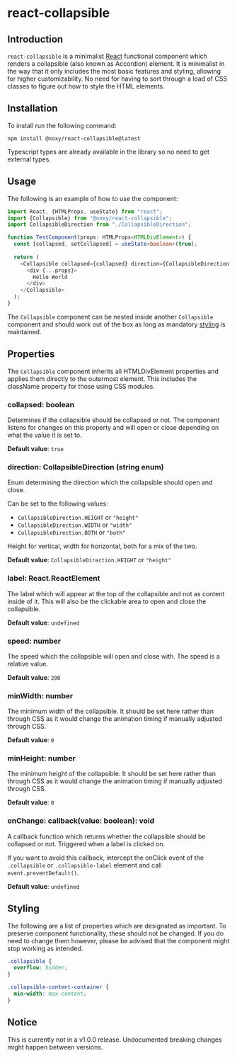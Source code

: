 # react-collapsible

## Introduction

`react-collapsible` is a minimalist [React](https://reactjs.org/) functional component which renders a collapsible (also known as Accordion) element.
It is minimalist in the way that it only includes the most basic features and styling, allowing for higher customizability.
No need for having to sort through a load of CSS classes to figure out how to style the HTML elements.

## Installation

To install run the following command:

```shell
npm install @noxy/react-collapsible@latest
```

Typescript types are already available in the library so no need to get external types.

## Usage

The following is an example of how to use the component:

```typescript jsx
import React, {HTMLProps, useState} from "react";
import {Collapsible} from "@noxy/react-collapsible";
import CollapsibleDirection from "./CollapsibleDirection";

function TestComponent(props: HTMLProps<HTMLDivElement>) {
  const [collapsed, setCollapsed] = useState<boolean>(true);
  
  return (
    <Collapsible collapsed={collapsed} direction={CollapsibleDirection.BOTH} label={"Hello World"} speed={300} minWidth={100} minHeight={100} onChange={setCollapsed}>
      <div {...props}>
        Hello World
      </div>
    </Collapsible>
  );
}
```

The `Collapsible` component can be nested inside another `Collapsible` component and should work out of the box as long as mandatory [styling](#Styling) is maintained.

## Properties

The `Collapsible` component inherits all HTMLDivElement properties and applies them directly to the outermost element.
This includes the className property for those using CSS modules.

### collapsed: boolean

Determines if the collapsible should be collapsed or not. The component listens for changes on this property and will open or close depending on what the value it is set to.

**Default value**: `true`

### direction: CollapsibleDirection (string enum)

Enum determining the direction which the collapsible should open and close.

Can be set to the following values:

- `CollapsibleDirection.HEIGHT` or `"height"`
- `CollapsibleDirection.WIDTH` or `"width"`
- `CollapsibleDirection.BOTH` or `"both"`

Height for vertical, width for horizontal, both for a mix of the two.

**Default value**: `CollapsibleDirection.HEIGHT` or `"height"`

### label: React.ReactElement

The label which will appear at the top of the collapsible and not as content inside of it. This will also be the clickable area to open and close the collapsible.

**Default value**: `undefined`

### speed: number

The speed which the collapsible will open and close with. The speed is a relative value.

**Default value**: `200`

### minWidth: number

The minimum width of the collapsible. It should be set here rather than through CSS as it would change the animation timing if manually adjusted through CSS.

**Default value**: `0`

### minHeight: number

The minimum height of the collapsible. It should be set here rather than through CSS as it would change the animation timing if manually adjusted through CSS.

**Default value**: `0`

### onChange: callback(value: boolean): void

A callback function which returns whether the collapsible should be collapsed or not. Triggered when a label is clicked on.

If you want to avoid this callback, intercept the onClick event of the `.collapsible` or `.collapsible-label` element and call `event.preventDefault()`.

**Default value**: `undefined`

## Styling

The following are a list of properties which are designated as important.
To preserve component functionality, these should not be changed.
If you do need to change them however, please be advised that the component might stop working as intended.

```css
.collapsible {
  overflow: hidden;
}

.collapsible-content-container {
  min-width: max-content;
}
```

## Notice

This is currently not in a v1.0.0 release. Undocumented breaking changes might happen between versions.

